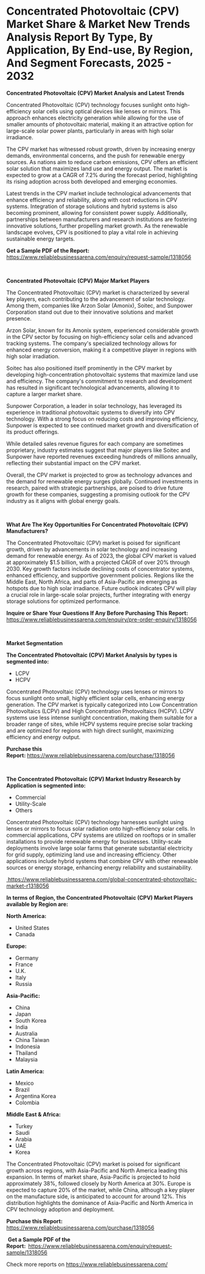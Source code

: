 <p><h1>Concentrated Photovoltaic (CPV) Market Share & Market New Trends Analysis Report By Type, By Application, By End-use, By Region, And Segment Forecasts, 2025 - 2032</h1></p><p><strong>Concentrated Photovoltaic (CPV) Market Analysis and Latest Trends</strong></p>
<p><p>Concentrated Photovoltaic (CPV) technology focuses sunlight onto high-efficiency solar cells using optical devices like lenses or mirrors. This approach enhances electricity generation while allowing for the use of smaller amounts of photovoltaic material, making it an attractive option for large-scale solar power plants, particularly in areas with high solar irradiance.</p><p>The CPV market has witnessed robust growth, driven by increasing energy demands, environmental concerns, and the push for renewable energy sources. As nations aim to reduce carbon emissions, CPV offers an efficient solar solution that maximizes land use and energy output. The market is expected to grow at a CAGR of 7.2% during the forecast period, highlighting its rising adoption across both developed and emerging economies.</p><p>Latest trends in the CPV market include technological advancements that enhance efficiency and reliability, along with cost reductions in CPV systems. Integration of storage solutions and hybrid systems is also becoming prominent, allowing for consistent power supply. Additionally, partnerships between manufacturers and research institutions are fostering innovative solutions, further propelling market growth. As the renewable landscape evolves, CPV is positioned to play a vital role in achieving sustainable energy targets.</p></p>
<p><strong>Get a Sample PDF of the Report:&nbsp;</strong> <a href="https://www.reliablebusinessarena.com/enquiry/request-sample/1318056?utm_campaign=2217&utm_medium=2&utm_source=Github&utm_content=ia&utm_term=07042025&utm_id=concentrated-photovoltaic-cpv">https://www.reliablebusinessarena.com/enquiry/request-sample/1318056</a></p>
<p>&nbsp;</p>
<p><strong>Concentrated Photovoltaic (CPV) Major Market Players</strong></p>
<p><p>The Concentrated Photovoltaic (CPV) market is characterized by several key players, each contributing to the advancement of solar technology. Among them, companies like Arzon Solar (Amonix), Soitec, and Sunpower Corporation stand out due to their innovative solutions and market presence.</p><p>Arzon Solar, known for its Amonix system, experienced considerable growth in the CPV sector by focusing on high-efficiency solar cells and advanced tracking systems. The company's specialized technology allows for enhanced energy conversion, making it a competitive player in regions with high solar irradiation.</p><p>Soitec has also positioned itself prominently in the CPV market by developing high-concentration photovoltaic systems that maximize land use and efficiency. The company's commitment to research and development has resulted in significant technological advancements, allowing it to capture a larger market share.</p><p>Sunpower Corporation, a leader in solar technology, has leveraged its experience in traditional photovoltaic systems to diversify into CPV technology. With a strong focus on reducing costs and improving efficiency, Sunpower is expected to see continued market growth and diversification of its product offerings.</p><p>While detailed sales revenue figures for each company are sometimes proprietary, industry estimates suggest that major players like Soitec and Sunpower have reported revenues exceeding hundreds of millions annually, reflecting their substantial impact on the CPV market. </p><p>Overall, the CPV market is projected to grow as technology advances and the demand for renewable energy surges globally. Continued investments in research, paired with strategic partnerships, are poised to drive future growth for these companies, suggesting a promising outlook for the CPV industry as it aligns with global energy goals.</p></p>
<p>&nbsp;</p>
<p><strong>What Are The Key Opportunities For Concentrated Photovoltaic (CPV) Manufacturers?</strong></p>
<p><p>The Concentrated Photovoltaic (CPV) market is poised for significant growth, driven by advancements in solar technology and increasing demand for renewable energy. As of 2023, the global CPV market is valued at approximately $1.5 billion, with a projected CAGR of over 20% through 2030. Key growth factors include declining costs of concentrator systems, enhanced efficiency, and supportive government policies. Regions like the Middle East, North Africa, and parts of Asia-Pacific are emerging as hotspots due to high solar irradiance. Future outlook indicates CPV will play a crucial role in large-scale solar projects, further integrating with energy storage solutions for optimized performance.</p></p>
<p><strong>Inquire or Share Your Questions If Any Before Purchasing This Report:</strong> <a href="https://www.reliablebusinessarena.com/enquiry/pre-order-enquiry/1318056?utm_campaign=2217&utm_medium=2&utm_source=Github&utm_content=ia&utm_term=07042025&utm_id=concentrated-photovoltaic-cpv">https://www.reliablebusinessarena.com/enquiry/pre-order-enquiry/1318056</a></p>
<p>&nbsp;</p>
<p><strong>Market Segmentation</strong></p>
<p><strong>The Concentrated Photovoltaic (CPV) Market Analysis by types is segmented into:</strong></p>
<p><ul><li>LCPV</li><li>HCPV</li></ul></p>
<p><p>Concentrated Photovoltaic (CPV) technology uses lenses or mirrors to focus sunlight onto small, highly efficient solar cells, enhancing energy generation. The CPV market is typically categorized into Low Concentration Photovoltaics (LCPV) and High Concentration Photovoltaics (HCPV). LCPV systems use less intense sunlight concentration, making them suitable for a broader range of sites, while HCPV systems require precise solar tracking and are optimized for regions with high direct sunlight, maximizing efficiency and energy output.</p></p>
<p><strong>Purchase this Report:&nbsp;</strong><a href="https://www.reliablebusinessarena.com/purchase/1318056?utm_campaign=2217&utm_medium=2&utm_source=Github&utm_content=ia&utm_term=07042025&utm_id=concentrated-photovoltaic-cpv">https://www.reliablebusinessarena.com/purchase/1318056</a></p>
<p>&nbsp;</p>
<p><strong>The Concentrated Photovoltaic (CPV) Market Industry Research by Application is segmented into:</strong></p>
<p><ul><li>Commercial</li><li>Utility-Scale</li><li>Others</li></ul></p>
<p><p>Concentrated Photovoltaic (CPV) technology harnesses sunlight using lenses or mirrors to focus solar radiation onto high-efficiency solar cells. In commercial applications, CPV systems are utilized on rooftops or in smaller installations to provide renewable energy for businesses. Utility-scale deployments involve large solar farms that generate substantial electricity for grid supply, optimizing land use and increasing efficiency. Other applications include hybrid systems that combine CPV with other renewable sources or energy storage, enhancing energy reliability and sustainability.</p></p>
<p><a href="https://www.reliablebusinessarena.com/global-concentrated-photovoltaic-market-r1318056?utm_campaign=2217&utm_medium=2&utm_source=Github&utm_content=ia&utm_term=07042025&utm_id=concentrated-photovoltaic-cpv">&nbsp;https://www.reliablebusinessarena.com/global-concentrated-photovoltaic-market-r1318056</a></p>
<p><strong>In terms of Region, the Concentrated Photovoltaic (CPV) Market Players available by Region are:</strong></p>
<p>
    <p> <strong> North America: </strong>
        <ul>
            <li>United States</li>
            <li>Canada</li>
        </ul>
        </p> 
    <p> <strong> Europe: </strong>
        <ul>
            <li>Germany</li>
            <li>France</li>
            <li>U.K.</li>
            <li>Italy</li>
            <li>Russia</li>
        </ul>
        </p> 
    <p> <strong> Asia-Pacific: </strong>
        <ul>
            <li>China</li>
            <li>Japan</li>
            <li>South Korea</li>
            <li>India</li>
            <li>Australia</li>
            <li>China Taiwan</li>
            <li>Indonesia</li>
            <li>Thailand</li>
            <li>Malaysia</li>
        </ul>
        </p> 
    <p> <strong> Latin America: </strong>
        <ul>
            <li>Mexico</li>
            <li>Brazil</li>
            <li>Argentina Korea</li>
            <li>Colombia</li>
        </ul>
        </p> 
    <p> <strong> Middle East & Africa: </strong>
        <ul>
            <li>Turkey</li>
            <li>Saudi</li>
            <li>Arabia</li>
            <li>UAE</li>
            <li>Korea</li>
        </ul>
    </p>
    </p>
<p><p>The Concentrated Photovoltaic (CPV) market is poised for significant growth across regions, with Asia-Pacific and North America leading this expansion. In terms of market share, Asia-Pacific is projected to hold approximately 38%, followed closely by North America at 30%. Europe is expected to capture 20% of the market, while China, although a key player on the manufacture side, is anticipated to account for around 12%. This distribution highlights the dominance of Asia-Pacific and North America in CPV technology adoption and deployment.</p></p>
<p><strong>Purchase this Report: </strong><a href="https://www.reliablebusinessarena.com/purchase/1318056?utm_campaign=2217&utm_medium=2&utm_source=Github&utm_content=ia&utm_term=07042025&utm_id=concentrated-photovoltaic-cpv">https://www.reliablebusinessarena.com/purchase/1318056</a></p>
<p>&nbsp;<strong>Get a Sample PDF of the Report:&nbsp;&nbsp;</strong><a href="https://www.reliablebusinessarena.com/enquiry/request-sample/1318056?utm_campaign=2217&utm_medium=2&utm_source=Github&utm_content=ia&utm_term=07042025&utm_id=concentrated-photovoltaic-cpv">https://www.reliablebusinessarena.com/enquiry/request-sample/1318056</a></p>
<p><strong></strong></p>
<p>Check more reports on <a href="https://www.reliablebusinessarena.com/?utm_campaign=2217&utm_medium=2&utm_source=Github&utm_content=ia&utm_term=07042025&utm_id=concentrated-photovoltaic-cpv">https://www.reliablebusinessarena.com/</a></p>